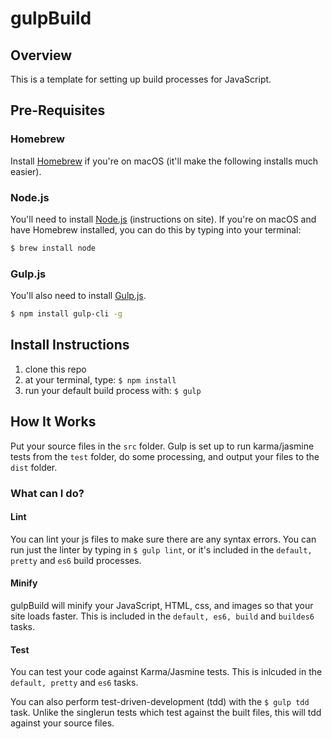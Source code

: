 # gulpBuild

## Overview

This is a template for setting up build processes for JavaScript.

## Pre-Requisites

### Homebrew

Install [Homebrew](https://brew.sh/) if you're on macOS (it'll make the following installs much easier).

### Node.js

You'll need to install [Node.js](https://nodejs.org/en/) (instructions on site). If you're on macOS and have Homebrew installed, you can do this by typing into your terminal:

```bash
$ brew install node
```

### Gulp.js

You'll also need to install [Gulp.js](https://gulpjs.com/).
```bash
$ npm install gulp-cli -g
```

## Install Instructions

1. clone this repo
2. at your terminal, type: `$ npm install`
3. run your default build process with: `$ gulp`

## How It Works

Put your source files in the ```src``` folder. Gulp is set up to run karma/jasmine tests from the ```test``` folder, do some processing, and output your files to the ```dist``` folder.

### What can I do?

#### Lint

You can lint your js files to make sure there are any syntax errors. You can run just the linter by typing in ```$ gulp lint```, or it's included in the ```default, pretty``` and ```es6``` build processes.

#### Minify

gulpBuild will minify your JavaScript, HTML, css, and images so that your site loads faster. This is included in the ```default, es6, build``` and  ```buildes6``` tasks.

#### Test

You can test your code against Karma/Jasmine tests. This is inlcuded in the ```default, pretty``` and ```es6``` tasks.

You can also perform test-driven-development (tdd) with the ```$ gulp tdd``` task. Unlike the singlerun tests which test against the built files, this will tdd against your source files.